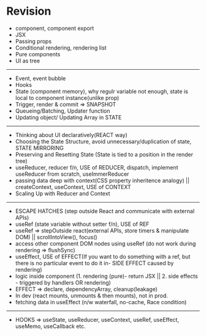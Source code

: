 # Revision

- component, component export
- JSX
- Passing props
- Conditional rendering, rendering list
- Pure components
- UI as tree

-----

- Event, event bubble
- Hooks
- State (component memory), why regulr variable not enough, state is local to component instance(unlike prop)
- Trigger, render & commit => SNAPSHOT
- Queueing/Batching, Updater function
- Updating object/ Updating Array in STATE

-----

- Thinking about UI declaratively(REACT way)
- Choosing the State Structure, avoid unnecessary/duplication of state, STATE MIRRORING
- Preserving and Resetting State (State is tied to a position in the render tree)
- useReducer, reducer f/n, USE of REDUCER, dispatch, implement useReducer from scratch, useImmerReducer
- passing data deep with context(CSS property inheritence analogy) || createContext, useContext, USE of CONTEXT
- Scaling Up with Reducer and Context

-----

- ESCAPE HATCHES (step outside React and communicate with external APIs)
- useRef (state variable without setter f/n), USE of REF
- useRef => stepOutside react(external APIs, store timers & manipulate DOM) || scrollIntoView(), focus()
- access other component DOM nodes using useRef (do not work during rendering => flushSync)
- useEffect, USE of EFFECT(If you want to do something with a ref, but there is no particular event to do it in- SIDE EFFECT caused by rendering)
- logic inside component (1. rendering (pure)- return JSX || 2. side effects - triggered by handlers OR rendering)
- EFFECT => declare, dependencyArray, cleanup(leakage)
- In dev (react mounts, unmounts & then mounts), not in prod.
- fetching data in useEffect (n/w waterfall, no-cache, Race condition)






-----

- HOOKS => useState, useReducer, useContext, useRef, useEffect, useMemo, useCallback etc.












